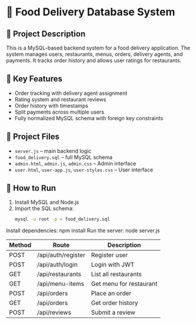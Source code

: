 # 🍔 Food Delivery Database System

## 📌 Project Description

This is a MySQL-based backend system for a food delivery application. The system manages users, restaurants, menus, orders, delivery agents, and payments. It tracks order history and allows user ratings for restaurants.

## 🧱 Key Features

- Order tracking with delivery agent assignment
- Rating system and restaurant reviews
- Order history with timestamps
- Split payments across multiple users
- Fully normalized MySQL schema with foreign key constraints

## 📂 Project Files

- `server.js` – main backend logic
- `food_delivery.sql` – full MySQL schema
- `admin.html`, `admin.js`, `admin.css` – Admin interface
- `user.html`, `user-app.js`, `user-styles.css` – User interface

## 🚀 How to Run

1. Install MySQL and Node.js
2. Import the SQL schema:
   ```bash
   mysql -u root -p < food_delivery.sql
Install dependencies:
npm install
Run the server:
node server.js

| Method | Route              | Description             |
| ------ | ------------------ | ----------------------- |
| POST   | /api/auth/register | Register user           |
| POST   | /api/auth/login    | Login with JWT          |
| GET    | /api/restaurants   | List all restaurants    |
| GET    | /api/menu-items    | Get menu for restaurant |
| POST   | /api/orders        | Place an order          |
| GET    | /api/orders        | Get order history       |
| POST   | /api/reviews       | Submit a review         |


